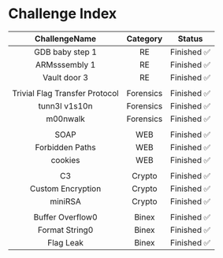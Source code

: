 # Challenge Index

| ChallengeName                  | Category  | Status       |
|:------------------------------:|:---------:|:------------:|
| GDB baby step 1                | RE        | Finished ✅  |
| ARMsssembly 1                  | RE        | Finished ✅  |
| Vault door 3                   | RE        | Finished ✅ |
|                                |           |              |
| Trivial Flag Transfer Protocol | Forensics | Finished ✅  |
| tunn3l v1s10n                  | Forensics | Finished ✅  |
| m00nwalk                       | Forensics | Finished ✅  |
|                                |           |              |
| SOAP                           | WEB       | Finished ✅  |
| Forbidden Paths                | WEB       | Finished ✅  |
| cookies                        | WEB       | Finished ✅  |
|                                |           |              |
| C3                             | Crypto    | Finished ✅  |
| Custom Encryption              | Crypto    | Finished ✅  |
| miniRSA                        | Crypto    | Finished ✅  |
|                                |           |              |
| Buffer Overflow0               | Binex     | Finished ✅  |
| Format String0                 | Binex     | Finished ✅  |
| Flag Leak                      | Binex     | Finished ✅  |

